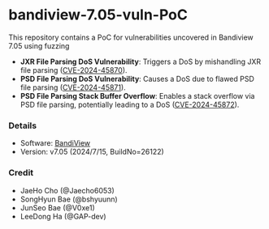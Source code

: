 # bandiview-7.05-vuln-PoC
This repository contains a PoC for vulnerabilities uncovered in Bandiview 7.05 using fuzzing

- **JXR File Parsing DoS Vulnerability**: Triggers a DoS by mishandling JXR file parsing ([CVE-2024-45870](https://nvd.nist.gov/vuln/detail/CVE-2024-45870)).  
- **PSD File Parsing DoS Vulnerability**: Causes a DoS due to flawed PSD file parsing ([CVE-2024-45871](https://nvd.nist.gov/vuln/detail/CVE-2024-45871)).  
- **PSD File Parsing Stack Buffer Overflow**: Enables a stack overflow via PSD file parsing, potentially leading to a DoS ([CVE-2024-45872](https://nvd.nist.gov/vuln/detail/CVE-2024-45872)).

### Details
- Software: [BandiView](https://kr.bandisoft.com/bandiview/)
- Version: v7.05 (2024/7/15, BuildNo=26122)

### Credit
- JaeHo Cho (@Jaecho6053)
- SongHyun Bae (@bshyuunn)
- JunSeo Bae (@V0xe1)
- LeeDong Ha (@GAP-dev)
